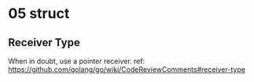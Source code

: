 # 05 struct

## Receiver Type
When in doubt, use a pointer receiver.
ref: https://github.com/golang/go/wiki/CodeReviewComments#receiver-type